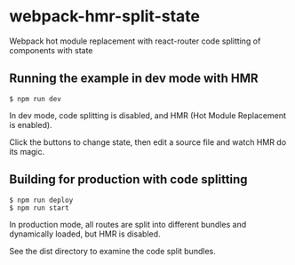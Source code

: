 # webpack-hmr-split-state
Webpack hot module replacement with react-router code splitting of components with state

Running the example in dev mode with HMR
------------
```shell
$ npm run dev
```
In dev mode, code splitting is disabled, and HMR (Hot Module Replacement is enabled).

Click the buttons to change state, then edit a source file and watch HMR do its magic.

Building for production with code splitting
------------
```shell
$ npm run deploy
$ npm run start
```
In production mode, all routes are split into different bundles and dynamically loaded, but HMR is disabled.

See the dist directory to examine the code split bundles.
